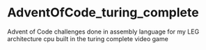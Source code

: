 # AdventOfCode_turing_complete
Advent of Code challenges done in assembly language for my LEG architecture cpu built in the turing complete video game
